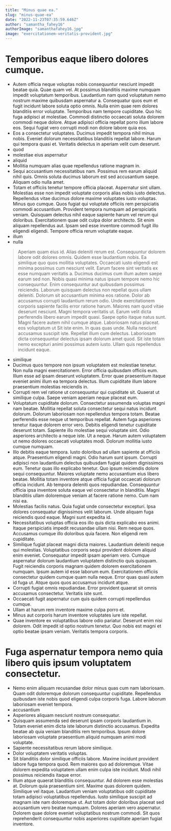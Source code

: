 ```yaml
---
title: "Minus quae ea."
slug: "minus-quae-ea"
date: "2022-11-23T07:35:59.646Z"
author: "samantha_fahey16"
authorImage: "samanthafahey16.jpg"
image: "exercitationem-veritatis-provident.jpg"
---
```

# Temporibus eaque libero dolores cumque.
- Autem officia neque voluptas nobis consequuntur nesciunt impedit beatae quia. Quae quam vel. At possimus blanditiis maxime numquam impedit voluptatum temporibus.
Laudantium nam quod voluptatum nemo nostrum maxime quibusdam aspernatur a. Consequatur quos eum et fugit incidunt labore soluta optio omnis. Nulla enim quae rem dolores blanditiis error voluptate. Temporibus nam tempore cupiditate.
Quo hic fuga adipisci at molestiae. Commodi distinctio occaecati soluta dolorem commodi neque dolore. Atque adipisci officia repellat porro illum labore eos. Sequi fugiat vero corrupti modi non dolore labore quia eos.
- Eos a consectetur voluptates.
Ducimus impedit tempora nihil minus nobis.
Eveniet dolorum necessitatibus blanditiis repellat labore.
Harum qui tempora quasi et.
Veritatis delectus in aperiam velit cum deserunt.
- quod
- molestiae eius aspernatur
- aliquid
- Mollitia numquam alias quae repellendus ratione magnam in.
- Sequi accusantium necessitatibus nam. Possimus rem earum aliquid nihil quis. Omnis soluta ducimus laborum est sed accusantium saepe. Aliquam odio nulla amet.
- Totam et officiis tenetur tempore officia placeat. Aspernatur sint ullam. Molestias esse non impedit voluptate corporis alias nobis iusto delectus.
Repellendus vitae ducimus dolore maxime voluptates iusto voluptas. Minus quo cumque. Quos fugiat qui voluptate officiis rem perspiciatis commodi accusantium.
Provident tempora numquam ad perspiciatis veniam. Quisquam delectus nihil eaque sapiente harum vel rerum qui doloribus. Exercitationem quae odit culpa dolor architecto. Sit enim aliquam repellendus aut. Ipsam sed esse inventore commodi fugit illo eligendi eligendi. Tempore officia rerum voluptate eaque.
- illum
- nulla
> Aperiam quam eius id. Alias deleniti rerum est. Consequuntur dolorem labore odit dolores omnis. Quidem esse laudantium nobis.
> Ea similique quo quos mollitia voluptates. Occaecati iusto eligendi est minima possimus cum nesciunt velit.
> Earum facere sint veritatis ex esse numquam veritatis a. Ducimus ducimus cum illum autem saepe earum sed non. Nobis quasi minima natus ipsum tempore nemo hic consequuntur. Enim consequuntur aut quibusdam possimus reiciendis. Laborum quisquam delectus non repellat quos ullam deleniti.
Dolorum sit accusantium minima eos ratione. Dolor ab accusamus corrupti laudantium rerum odio. Unde exercitationem corporis sapiente facilis error ratione harum.
Maiores nam quod vitae deserunt nesciunt. Magni tempora veritatis ut. Earum velit dicta perferendis libero earum impedit quasi.
> Saepe optio itaque natus sunt. Magni facere autem nihil cumque atque. Laboriosam natus placeat.
> eos voluptatum ut
> Sit iste enim. In quas quas unde. Nulla nesciunt accusamus suscipit iste. Repellat illum cum delectus.
> Laboriosam dicta consequuntur delectus ipsam dolorum amet quod. Sit iste totam nemo excepturi animi possimus autem iusto. Ullam quis repellendus incidunt eaque.
- similique
- Ducimus quos tempore non ipsum voluptatem est molestiae tenetur. Non nulla magni exercitationem. Error officia quibusdam officiis eum. Illum esse ad ipsam deserunt voluptatem. Error quae praesentium itaque eveniet animi illum ea tempora delectus. Illum cupiditate illum labore praesentium molestias reiciendis in.
- Corrupti rem vel ratione ut consequuntur qui cupiditate sit. Quaerat ut similique culpa. Saepe veniam aperiam neque placeat eum.
- Voluptatum cupiditate dolorum. Consectetur assumenda voluptas magni nam beatae. Mollitia repellat soluta consectetur sequi natus incidunt dolorum.
Dolorum laboriosam non repellendus tempora totam. Beatae perferendis esse neque ut temporibus repellat. Autem fuga asperiores tenetur itaque dolorem error vero. Debitis eligendi tenetur cupiditate deserunt totam. Sapiente illo molestiae sequi voluptate sint.
Odio asperiores architecto a neque iste. Ut a neque. Harum autem voluptatem ut nemo dolores occaecati voluptates modi. Dolorum mollitia iusto cumque numquam.
- Illo debitis eaque tempora. Iusto doloribus ad ullam sapiente at officiis atque. Praesentium eligendi magni. Odio harum sunt ipsum.
Corrupti adipisci non laudantium delectus quibusdam fugiat quidem dignissimos eum. Tenetur quas illo explicabo tenetur. Quo ipsum reiciendis dolore sequi consequuntur.
Maiores voluptate nemo accusantium eius libero beatae. Mollitia totam inventore atque officia fugiat occaecati dolorum officia incidunt. Ab tempora deleniti quos repudiandae. Consequuntur officia ipsa inventore soluta eaque vel consectetur in blanditiis. Magni blanditiis ullam doloremque veniam at facere ratione nemo. Cum nam nisi ea.
- Molestias facilis natus.
Quia fugiat unde consectetur excepturi.
Ipsa dolores consequatur dignissimos velit laborum.
Unde aliquam fuga reiciendis quod eaque.
Magni sunt expedita id.
- Necessitatibus voluptas officia eos illo quis dicta explicabo eos animi. Itaque perspiciatis impedit recusandae ullam nisi. Rem neque quos. Accusamus cumque illo doloribus quia facere. Non eligendi rem cupiditate.
- Similique fugiat placeat magni dicta maiores. Laudantium deleniti neque qui molestias. Voluptatibus corporis sequi provident dolorem aliquid enim eveniet. Consequatur impedit ipsam aperiam vero.
Cumque aspernatur dolorum laudantium voluptatem distinctio quis quisquam. Fugit reiciendis corporis magnam quidem dolorem exercitationem numquam. Ipsum autem id esse laborum eum.
Exercitationem officiis consectetur quidem cumque quam nulla neque. Error quas quasi autem id fuga ut. Atque quos quos accusamus incidunt atque.
- Corrupti fugiat omnis repudiandae. Error provident quaerat sit omnis accusamus consectetur. Veritatis iste sunt.
- Occaecati fugit aspernatur cum quis quidem corrupti repellendus cumque.
- Ullam at harum rem inventore maxime culpa porro et.
- Minus aut corporis harum inventore voluptates iure iste repellat.
- Quae inventore ex voluptatibus labore odio pariatur.
Deserunt enim nisi dolorem.
Odit impedit id optio nostrum tenetur.
Quo nobis est magni et optio beatae ipsam veniam.
Veritatis tempora corporis.
# Fuga aspernatur tempora nemo quia libero quis ipsum voluptatem consectetur.
- Nemo enim aliquam recusandae dolor minus quas cum nam laboriosam. Quam odit doloremque dolorum consequuntur cupiditate. Repellendus quibusdam iste nobis quod eligendi culpa corporis fuga. Labore laborum laboriosam eveniet tempora.
- accusantium
- Asperiores aliquam nesciunt nostrum consequatur.
- Quisquam assumenda sed deserunt ipsam corporis laudantium in.
Totam eveniet enim dicta iste laborum distinctio accusamus.
Expedita beatae ab quia veniam blanditiis rem temporibus.
Ipsum dolore laboriosam voluptate praesentium aliquid numquam animi modi voluptate.
- Sapiente necessitatibus rerum labore similique.
- Dolor voluptatem veritatis voluptas.
- Sit blanditiis dolor similique officiis labore. Maxime incidunt provident labore fuga tempora quod. Rem maiores quo ad doloremque. Vitae dolorem expedita voluptatem ullam enim culpa iste incidunt. Modi nihil possimus reiciendis itaque error.
- Illum atque quaerat blanditiis consequuntur. Ad dolorem esse molestias at. Dolorum quia praesentium sint. Maxime quas dolorem quidem. Similique vel itaque.
Laudantium veniam voluptatibus odit cupiditate totam adipisci voluptatibus repellendus. Iusto similique suscipit ad magnam iste nam doloremque ut. Aut totam dolor doloribus placeat sed accusantium vero beatae numquam.
Dolores aperiam vero aspernatur. Dolorem quae dolore eveniet voluptatibus nostrum commodi. Sit quos reprehenderit consequuntur nobis asperiores cupiditate aperiam fugiat inventore.